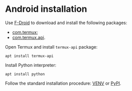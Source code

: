 # Android installation

Use [F-Droid](https://f-droid.org/) to download and install the following packages:

  * [com.termux](https://f-droid.org/packages/com.termux/);
  * [com.termux.api](https://f-droid.org/packages/com.termux.api/).

Open Termux and install `termux-api` package:
```
apt install termux-api
```

Install Python interpreter:
```
apt install python
```

Follow the standard installation procedure: [VENV](virtualenv-installation.md) or [PyPI](pypi-installation.md).
